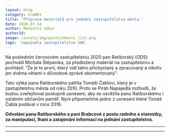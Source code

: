 ```yaml
---
layout: blog
category: CLANKY
title: 'Příprava materiálů pro jednání zastupitelstva města.'
date: 2020-07-14
author: Mediální odbor
authorId: 
image: /assets/img/posts/obecni_list.png  
tags: 'napajedla zastupitelstvo VAK'
---
```


Na posledním červnovém zastupitelstvu 2020 pan Ratiborský (ODS) pochválil Michala Štěpaníka, za předložený materiál na zastupitelstvu a prohlásil: “Že je to první, který vidí takto přichystaný a zpracovaný a nikoliv jen dvěma větami v důvodové zprávě okomentovaný”.

Tato výtka pana Ratiborského patřila Tomáši Čablovi, který je v zastupitelstvu města od roku 2010. Proto se Piráti Napajedla rozhodli, že budou zveřejňovat postupně usnesení, aby se osvěžila panu Ratiborskému i ostatním občanům paměť. Nyní připomeňme jedno z usnesení které Tomáš Čabla podával v roce 2016. 

**Odvolání pana Ratiborského a paní Brabcové z postu radního a starostky, za manipulaci, lhaní a zatajování informací na jednání zastupitelstva.**





---






---

